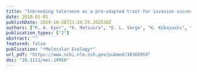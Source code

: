 ```yaml
---
title: "Inbreeding tolerance as a pre-adapted trait for invasion success in the invasive ant Brachyponera chinensis"
date: 2018-01-01
publishDate: 2019-10-28T21:26:25.302538Z
authors: ["P. A. Eyer", "K. Matsuura", "E. L. Vargo", "K. Kobayashi", "T. Yashiro", "W. Suehiro", "C. Himuro", "T. Yokoi", "B. Guenard", "R. R. Dunn", "K. Tsuji"]
publication_types: ["2"]
abstract: ""
featured: false
publication: "*Molecular Ecology*"
url_pdf: "https://www.ncbi.nlm.nih.gov/pubmed/30368959"
doi: "10.1111/mec.14910"
---
```


